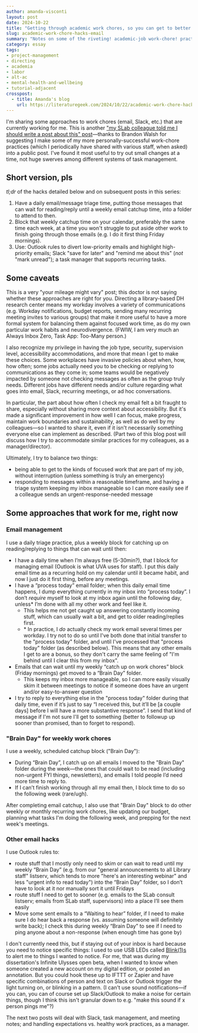 ```yaml
---
author: amanda-visconti
layout: post
date: 2024-10-22
title: "Getting through academic work chores, so you can get to better stuff (Pt. 1: Email)"
slug: academic-work-chore-hacks-email
summary: "Notes on some of the riveting! academic-job work-chore! practices! that have worked for me, starting with: email management. So you can get to the more enjoyable parts of work."
category: essay
tags:
- project-management
- directing
- academia
- labor
- alt-ac
- mental-health-and-wellbeing
- tutorial-adjacent
crosspost:
  - title: Amanda's blog
    url: https://literaturegeek.com/2024/10/22/academic-work-chore-hacks-email
---
```

I'm sharing some approaches to work chores (email, Slack, etc.) that are currently working for me. This is another ["my SLab colleague told me I should write a post about this" post](https://scholarslab.lib.virginia.edu/blog/discussion-that-opens/)—thanks to Brandon Walsh for suggesting I make some of my more personally-successful work-chore practices (which I periodically have shared with various staff, when asked) into a public post. I've found it most useful to try out small changes at a time, not huge swerves among different systems of task management.

## Short version, pls
_tl;dr_ of the hacks detailed below and on subsequent posts in this series: 
1. Have a daily email/message triage time, putting those messages that can wait for reading/reply until a weekly email catchup time, into a folder to attend to then. 
2. Block that weekly catchup time on your calendar, preferably the same time each week, at a time you won't struggle to put aside other work to finish going through those emails (e.g. I do it first thing Friday mornings).
3. Use: Outlook rules to divert low-priority emails and highlight high-priority emails; Slack "save for later" and "remind me about this" (_not_ "mark unread"); a task manager that supports recurring tasks.

## Some caveats
This is a very "your mileage might vary" post; this doctor is not saying whether these approaches are right for you. Directing a library-based DH research center means my workday involves a variety of communications (e.g. Workday notifications, budget reports, sending many recurring meeting invites to various groups) that make it more useful to have a more formal system for balancing them against focused work time, as do my own particular work habits and neurodivergence. (FWIW, I am very much an Always Inbox Zero, Task App: Too-Many person.)

I also recognize my privilege in having the job type, security, supervision level, accessibility accommodations, and more that mean I get to make these choices. Some workplaces have invasive policies about when, how, how often; some jobs actually need you to be checking or replying to communications as they come in; some teams would be negatively impacted by someone not checking messages as often as the group truly needs. Different jobs have different needs and/or culture regarding what goes into email, Slack, recurring meetings, or ad hoc conversations. 

In particular, the part about how often I check my email felt a bit fraught to share, especially without sharing more context about accessibility. But it's made a significant improvement in how well I can focus, make progress, maintain work boundaries and sustainability, as well as do well by my colleagues—so I wanted to share it, even if it isn't necessarily something everyone else can implement as described. (Part two of this blog post will discuss how I try to accommodate similar practices for my colleagues, as a manager/director).

Ultimately, I try to balance two things:
* being able to get to the kinds of focused work that are part of my job, without interruption (unless something is truly an emergency)
* responding to messages within a reasonable timeframe, and having a triage system keeping my inbox manageable so I can more easily see if a colleague sends an urgent-response-needed message

## Some approaches that work for me, right now

### Email management
I use a daily triage practice, plus a weekly block for catching up on reading/replying to things that can wait until then:
* I have a daily time when I’m always free (5-30min?), that I block for managing email (Outlook is what UVA uses for staff). I put this daily email time as a recurring hold on my calendar until it became habit, and now I just do it first thing, before any meetings.
* I have a “process today” email folder; when this daily email time happens, I dump everything currently in my inbox into “process today”. I don’t _require_ myself to look at my inbox again until the following day, unless\* I’m done with all my other work and feel like it.
  * This helps me not get caught up answering constantly incoming stuff, which can usually wait a bit, and get to older reading/replies first.
  * \* In practice, I _do_ actually check my work email several times per workday. I try not to do so until I've both done that initial transfer to the "process today" folder, and until I've processed that "process today" folder (as described below). This means that any other emails I get to are a bonus, so they don't carry the same feeling of "I'm behind until I clear this from my inbox". 
* Emails that can wait until my weekly “catch up on work chores” block (Friday mornings) get moved to a “Brain Day” folder.
    * This keeps my inbox more manageable, so I can more easily visually skim it between meetings to notice if someone does have an urgent and/or easy-to-answer question
* I try to reply to everything else in the "process today" folder during that daily time, even if it’s just to say “I received this, but it’ll be [a couple days] before I will have a more substantive response”. I send that kind of message if I'm not sure I'll get to something (better to followup up sooner than promised, than to forget to respond).

### "Brain Day" for weekly work chores
I use a weekly, scheduled catchup block ("Brain Day"):
* During “Brain Day”, I catch up on all emails I moved to the "Brain Day" folder during the week—the ones that could wait to be read (including non-urgent FYI things, newsletters), and emails I told people I’d need more time to reply to. 
* If I can’t finish working through all my email then, I block time to do so the following week (rare/ugh).

After completing email catchup, I also use that "Brain Day" block to do other weekly or monthly recurring work chores, like updating our budget, planning what tasks I'm doing the following week, and prepping for the next week's meetings.

### Other email hacks
I use Outlook rules to:
* route stuff that I mostly only need to skim or can wait to read until my weekly “Brain Day” (e.g. from our "general announcements to all Library staff" listserv, which tends to more "here's an interesting webinar" and less "urgent info to read today") into the “Brain Day” folder, so I don’t have to look at it nor manually sort it until Fridays
* route stuff I need to get to sooner (e.g. emails to the SLab consult listserv; emails from SLab staff, supervisors) into a place I’ll see them easily
* Move some sent emails to a “Waiting to hear” folder, if I need to make sure I do hear back a response (vs. assuming someone will definitely write back); I check this during weekly “Brain Day” to see if I need to ping anyone about a non-response (when enough time has gone by)

I don't currently need this, but if staying out of your inbox is hard because you need to notice specific things: I used to use USB LEDs called [Blink(1)s](https://blink1.thingm.com/) to alert me to things I wanted to notice. For me, that was during my dissertation's Infinite Ulysses open beta, when I wanted to know when someone created a new account on my digital edition, or posted an annotation. But you could hook these up to IFTTT or Zapier and have specific combinations of person and text on Slack or Outlook trigger the light turning on, or blinking in a pattern. (I can't use sound notifications—if you can, you can of course set up Slack/Outlook to make a noise for certain things, though I think this isn't granular down to e.g. "make this sound if x person pings me"?)

The next two posts will deal with Slack, task management, and meeting notes; and handling expectations vs. healthy work practices, as a manager.